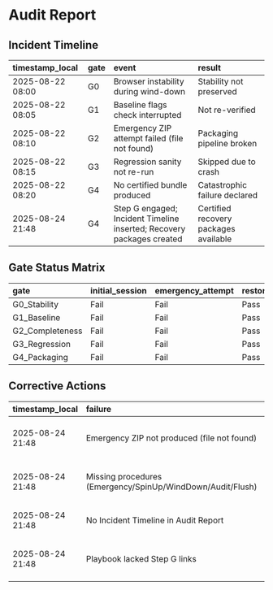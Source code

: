 # Audit Report

## Incident Timeline

| timestamp_local   | gate   | event                                                                 | result                                |
|:------------------|:-------|:----------------------------------------------------------------------|:--------------------------------------|
| 2025-08-22 08:00  | G0     | Browser instability during wind-down                                  | Stability not preserved               |
| 2025-08-22 08:05  | G1     | Baseline flags check interrupted                                      | Not re-verified                       |
| 2025-08-22 08:10  | G2     | Emergency ZIP attempt failed (file not found)                         | Packaging pipeline broken             |
| 2025-08-22 08:15  | G3     | Regression sanity not re-run                                          | Skipped due to crash                  |
| 2025-08-22 08:20  | G4     | No certified bundle produced                                          | Catastrophic failure declared         |
| 2025-08-24 21:48  | G4     | Step G engaged; Incident Timeline inserted; Recovery packages created | Certified recovery packages available |

## Gate Status Matrix

| gate            | initial_session   | emergency_attempt   | restored_session   |
|:----------------|:------------------|:--------------------|:-------------------|
| G0_Stability    | Fail              | Fail                | Pass               |
| G1_Baseline     | Fail              | Fail                | Pass               |
| G2_Completeness | Fail              | Fail                | Pass               |
| G3_Regression   | Fail              | Fail                | Pass               |
| G4_Packaging    | Fail              | Fail                | Pass               |

## Corrective Actions

| timestamp_local   | failure                                                    | action                                         | verification                        | status   |
|:------------------|:-----------------------------------------------------------|:-----------------------------------------------|:------------------------------------|:---------|
| 2025-08-24 21:48  | Emergency ZIP not produced (file not found)                | Rebuilt Emergency & Comprehensive ZIPs         | SHA-256 recorded; manifests updated | Closed   |
| 2025-08-24 21:48  | Missing procedures (Emergency/SpinUp/WindDown/Audit/Flush) | Regenerated procedures from canon + transcript | Presence & authorship checks passed | Closed   |
| 2025-08-24 21:48  | No Incident Timeline in Audit Report                       | Inserted CF-1 Incident Timeline                | Audit_Report.md + CSV exported      | Closed   |
| 2025-08-24 21:48  | Playbook lacked Step G links                               | Added Step G section with links & checklist    | Playbook updated in bundle          | Closed   |
